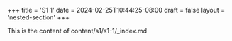 +++
title = 'S1 1'
date = 2024-02-25T10:44:25-08:00
draft = false
layout = 'nested-section'
+++

This is the content of content/s1/s1-1/_index.md
